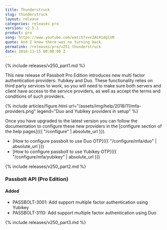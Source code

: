 ```yaml
---
title: Thunderstruck
slug: thunderstruck
layout: release
categories: releases pro
version: v2.5.1
product: pro
song: https://www.youtube.com/watch?v=v2AC41dglnM
quote: And I knew there was no turning back 
permalink: /releases/pro/v251-thunderstruck
date: 2018-11-15 00:00:00 Z
---
```

{% include releases/v250_part1.md %}

This new release of Passbolt Pro Edition introduces new multi factor authentication providers: Yubikey and Duo. 
These functionality relies on third party services to work, so you will need to make sure both servers and client 
have access to the service providers, as well as accept the terms and conditions of such providers. 

{% include articles/figure.html
    url="/assets/img/help/2018/11/mfa-providers.png"
    legend="Duo and Yubikey providers in setup"
%}

Once you have upgraded to the latest version you can follow the documentation to configure these new providers
in the [configure section of the help pages]({{ "/configure" | absolute_url }}).
- [How to configure passbolt to use Duo OTP]({{ "/configure/mfa/duo" | absolute_url }})
- [How to configure passbolt to use Yubikey OTP]({{ "/configure/mfa/yubikey" | absolute_url }})

{% include releases/v250_part2.md %}

### Passbolt API (Pro Edition)
#### Added
- PASSBOLT-3001: Add support multiple factor authentication using Yubikey
- PASSBOLT-3110: Add support multiple factor authentication using Duo

{% include releases/v250_part3.md %}
